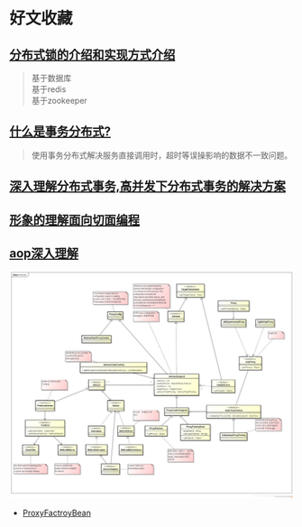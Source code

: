# 好文收藏

## [分布式锁的介绍和实现方式介绍](https://www.jianshu.com/p/34e1c0f4475a)
> 基于数据库 </br>
> 基于redis </br>
> 基于zookeeper </br>

## [什么是事务分布式?](https://blog.csdn.net/forezp/article/details/84503386)
> 使用事务分布式解决服务直接调用时，超时等误操影响的数据不一致问题。

## [深入理解分布式事务,高并发下分布式事务的解决方案](https://blog.csdn.net/u010425776/article/details/79516298)


## [形象的理解面向切面编程](https://www.cnblogs.com/xuejupo/p/5206087.html)

## [aop深入理解](https://blog.csdn.net/yuexianchang/article/details/77018603)

![](./image/aop.png)

* [ProxyFactroyBean](https://blog.csdn.net/linuu/article/details/50972036)
